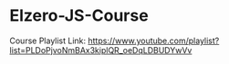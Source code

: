 # Elzero-JS-Course
Course Playlist Link: https://www.youtube.com/playlist?list=PLDoPjvoNmBAx3kiplQR_oeDqLDBUDYwVv
